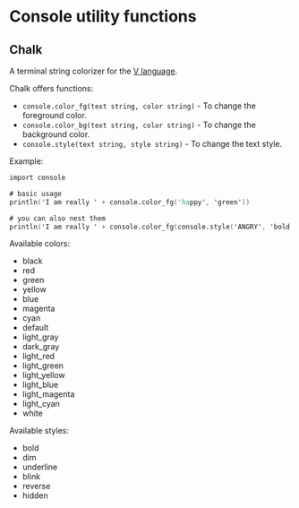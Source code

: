# Console utility functions



## Chalk

A terminal string colorizer for the [V language](https://vlang.io).

Chalk offers functions:
- `console.color_fg(text string, color string)` - To change the foreground color.
- `console.color_bg(text string, color string)` - To change the background color.
- `console.style(text string, style string)` - To change the text style.

Example:

```v
import console

# basic usage
println('I am really ' + console.color_fg('happy', 'green'))

# you can also nest them
println('I am really ' + console.color_fg(console.style('ANGRY', 'bold'), 'red'))
```

Available colors:
- black
- red
- green
- yellow
- blue
- magenta
- cyan
- default
- light_gray
- dark_gray
- light_red
- light_green
- light_yellow
- light_blue
- light_magenta
- light_cyan
- white

Available styles:
- bold
- dim
- underline
- blink
- reverse
- hidden
